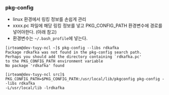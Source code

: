 ### pkg-config
* linux 환경에서 링킹 정보를 손쉽게 관리
* xxxx.pc 파일에 해당 링킹 정보를 넣고 PKG_CONFIG_PATH 환경변수에 경로를 넣어야한다. (아래 참고)
* 환경변수는 ```~/.bash_profile```에 넣는다.
```
[irteam@dev-tuyy-ncl ~]$ pkg-config --libs rdkafka
Package rdkafka was not found in the pkg-config search path.
Perhaps you should add the directory containing `rdkafka.pc'
to the PKG_CONFIG_PATH environment variable
No package 'rdkafka' found

[irteam@dev-tuyy-ncl src]$ PKG_CONFIG_PATH=$PKG_CONFIG_PATH:/usr/local/lib/pkgconfig pkg-config --libs rdkafka
-L/usr/local/lib -lrdkafka
```
